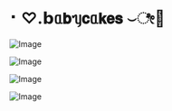 # ⠂♡.𝗯ᥲ𝗯ᥡ𝗰ᥲ𝗸𝗲𝘀 ⌣ೇ🎀⠀‎‎‎ ‎⠀

![Image](https://files.catbox.moe/ym17x0.png)

![Image](https://files.catbox.moe/bjkzom.png)

![Image](https://github.com/user-attachments/assets/4d426612-f22f-447e-a900-a054bf4aa296)

![Image](https://files.catbox.moe/irolbg.png)

